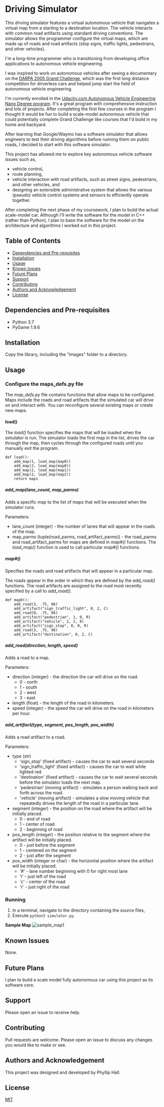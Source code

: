 # Driving Simulator

This driving simulator features a virtual autonomous vehicle that navigates a virtual map from a starting to a destination location. The vehicle interacts with common road artifacts using standard driving conventions. The simulator allows the programmer configure the virtual maps, which are made up of roads and road artifacts (stop signs, traffic lights, pedestrians, and other vehicles).

I'm a long-time programmer who is transitioning from developing office applications to autonomous vehicle engineering. 

I was inspired to work on autonomous vehicles after seeing a documentary on the [DARPA 2005 Grand Challenge](https://www.youtube.com/watch?v=vCRrXQRvC_I), which was the first long distance competition for driverless cars and helped jump start the field of autonomous vehicle engineering. 

I'm currently enrolled in the [Udacity.com Autonomous Vehicle Engineering Nano Degree program](https://www.udacity.com/school-of-autonomous-systems). It's a great program with comprehensive instruction and lots of projects. After completing the first few courses in the program I thought it would be fun to build a scale-model autonomous vehicle that could potentially complete Grand Challenge like courses that I'd build in my home and backyard. 

After learning that Google/Waymo has a software simulator that allows engineers to test their driving algorithms before running them on public roads, I decided to start with this software simulator. 

This project has allowed me to explore key autonomous vehicle software issues such as, 
* vehicle control,
* route planning,
* vehicle interaction with road artifacts, such as street signs, pedestrians, and other vehicles, and 
* designing an extensible administrative system that allows the various (pseudo) vehicle control systems and sensors to efficiently operate together. 

After completing the next phase of my coursework, I plan to build the actual scale-model car. Although I'll write the software for the model in C++ (rather than Python), I plan to base the software for the model on the architecture and algorithms I worked out in this project. 

## Table of Contents

* [Dependencies and Pre-requisites](#dependencies-and-pre-requisites)
* [Installation](#installation)
* [Usage](#usage)
* [Known Issues](#known-issues)
* [Future Plans](#future-plans)
* [Support](#support)
* [Contributing](#contributing)
* [Authors and Acknowledgement](#authors-and-acknowledgement)
* [License](#license)

## Dependencies and Pre-requisites
* Python 3.7
* PyGame 1.9.6

## Installation

Copy the library, including the "images" folder to a directory.

## Usage

### Configure the maps_defs.py file

The *map_defs.py* file contains functions that allow maps to be configured. Maps include the roads and road artifacts that the simulated car will drive on and interact with. You can reconfigure several existing maps or create new maps.

#### load()

The *load()* function specifies the maps that will be loaded when the simulator is run. The simulator loads the first map in the list, drives the car through the map, then cycles through the configured roads until you manually exit the program.

```
def load():
    add_map(1, load_map(map0))
    add_map(2, load_map(map0))
    add_map(2, load_map(map1))
    add_map(2, load_map(map2))
    return maps
```

##### add_map(lane_count, map_parms)

Adds a specific map to the list of maps that will be executed when the simulator runs.

Parameters:
* lane_count (integer) - the number of lanes that will appear in the roads of the map.
* map_parms (tuple(road_parms, road_artifact_parms)) - the road_parms and road_artifact_parms for maps are defined in *map#()* functions. The *load_map()* function is used to call particular *map#()* functions.

##### map#()

Specifies the roads and road artifacts that will appear in a particular map. 

The roads appear in the order in which they are defined by the *add_road()* functions. The road artifacts are assigned to the road most recently specified by a call to *add_road()*.

```
def map0():
    add_road(3, .75, 96)
    add_artifact("sign_traffic_light", 0, 2, C)
    add_road(0, .75, 96)
    add_artifact("pedestrian", 1, 0, R)
    add_artifact("vehicle", 2, 2, 0)
    add_artifact("sign_stop", 0, 0, R)
    add_road(3, .75, 96)
    add_artifact("destination", 0, 2, C)
```

##### add_road(direction, length, speed)

Adds a road to a map.

Parameters:
* direction (integer) - the direction the car will drive on the road.
    * 0 - north
    * 1 - south
    * 2 - west
    * 3 - east
* length (float) - the length of the road in kilometers.
* speed (integer) - the speed the car will drive on the road in kilometers per hour.

##### add_artifact(type, segment, pos_length, pos_width)

Adds a road artifact to a road.

Parameters:
* type (str)
    * 'sign_stop' (fixed artifact) - causes the car to wait several seconds
    * 'sign_traffic_light' (fixed artifact) - causes the car to wait while lighted red
    * 'destination' (fixed artifact) - causes the car to wait several seconds before the simulator loads the next map.
    * 'pedestrian' (moving artifact) - simulates a person walking back and forth across the road.
    * 'vehicle' (moving artifact) - simulates a slow moving vehicle that repeatedly drives the length of the road in a particular lane.
* segment (integer) - the position on the road where the artifact will be initially placed.
    * 0 - end of road
    * 1 - center of road
    * 2 - beginning of road
* pos_length (integer) - the position relative to the segment where the artifact will be initially placed.
    * 0 - just before the segment
    * 1 - centered on the segment
    * 2 - just after the segment
* pos_width (integer or char) - the horizontal position where the artifact will be initially placed.
    * '#' - lane number beginning with 0 for right most lane
    * 'l' - just left of the road
    * 'c' - center of the road
    * 'r' - just right of the road

### Running
1. In a terminal, navigate to the directory containing the source files,
2. Execute `python3 simulator.py`.

**Sample Map**
![sample_map1](images/sample_map1.png)

## Known Issues

None.

## Future Plans

I plan to build a scale model fully autonomous car using this project as its software core.

## Support

Please open an issue to receive help.

## Contributing

Pull requests are welcome. Please open an issue to discuss any changes you would like to make or see.

## Authors and Acknowledgement

This project was designed and developed by Phyllip Hall.

## License

[MIT](https://choosealicense.com/licenses/mit/)
